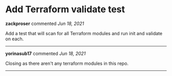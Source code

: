 # Add Terraform validate test

**zackproser** commented *Jun 18, 2021*

Add a test that will scan for all Terraform modules and run init and validate on each.
<br />
***


**yorinasub17** commented *Jun 18, 2021*

Closing as there aren't any terraform modules in this repo.
***

